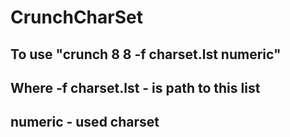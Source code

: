 # CrunchCharSet
## To use "crunch 8 8 -f charset.lst numeric"
## Where -f charset.lst - is path to this list
## numeric - used charset
